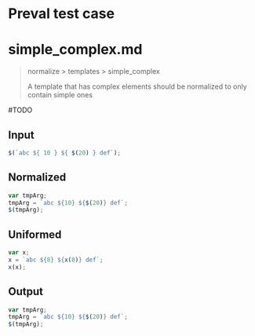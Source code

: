 # Preval test case

# simple_complex.md

> normalize > templates > simple_complex
>
> A template that has complex elements should be normalized to only contain simple ones

#TODO

## Input

`````js filename=intro
$(`abc ${ 10 } ${ $(20) } def`);
`````

## Normalized

`````js filename=intro
var tmpArg;
tmpArg = `abc ${10} ${$(20)} def`;
$(tmpArg);
`````

## Uniformed

`````js filename=intro
var x;
x = `abc ${8} ${x(8)} def`;
x(x);
`````

## Output

`````js filename=intro
var tmpArg;
tmpArg = `abc ${10} ${$(20)} def`;
$(tmpArg);
`````
